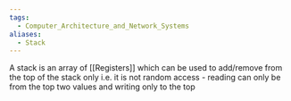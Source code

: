 ```yaml
---
tags:
  - Computer_Architecture_and_Network_Systems
aliases:
  - Stack
---
```

A stack is an array of [[Registers]] which can be used to add/remove from the top of the stack only i.e. it is not random access - reading can only be from the top two values and writing only to the top
